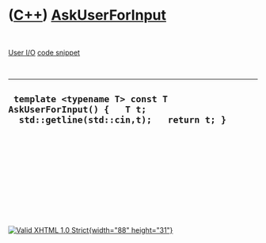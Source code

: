 



 

 

 

 

 

([C++](Cpp.htm)) [AskUserForInput](CppAskUserForInput.htm)
==========================================================

 

[User I/O](CppUserIo.htm) [code snippet](CppCodeSnippets.htm)

 

  -------------------------------------------------------------------------------------------------------
  ` template <typename T> const T AskUserForInput() {   T t;   std::getline(std::cin,t);   return t; }`
  -------------------------------------------------------------------------------------------------------

 

 

 

 

 





 

[![Valid XHTML 1.0 Strict](valid-xhtml10.png){width="88"
height="31"}](http://validator.w3.org/check?uri=referer)
